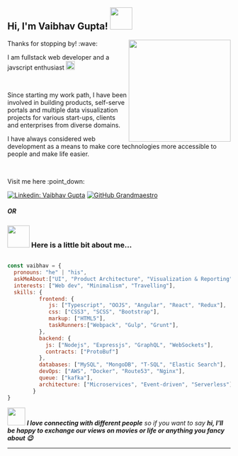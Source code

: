 <h2> Hi, I'm Vaibhav Gupta! <img src="https://media.giphy.com/media/mGcNjsfWAjY5AEZNw6/giphy.gif" width="50"></h2>

<img align='right' src="https://media.giphy.com/media/f3iwJFOVOwuy7K6FFw/giphy.gif" width="230">

<p>Thanks for stopping by! :wave:</p>
<p>I am fullstack web developer and a javscript enthusiast  <img src="https://media.giphy.com/media/ZYJigxqrWPvxeX9YO0/giphy.gif" width="20" height="20"></p>
</br>

<p>Since starting my work path, I have been involved in building products, self-serve portals and multiple data visualization projects for various start-ups, clients and enterprises from diverse domains.</p>
<p>I have always considered web development as a means to make core technologies more accessible to people and make life easier.</p>
</br>

<p> Visit me here :point_down: </p>

[![Linkedin: Vaibhav Gupta](https://img.shields.io/badge/-vaibhavgupta-blue?style=flat-square&logo=Linkedin&logoColor=white&link=https://www.linkedin.com/in/vaibhavgupta1992/)](https://www.linkedin.com/in/vaibhavgupta1992/)
[![GitHub Grandmaestro](https://img.shields.io/github/followers/grandmaestro?label=follow&style=social)](https://github.com/grandmaestro)

##### OR

### <img src="https://media.giphy.com/media/VgCDAzcKvsR6OM0uWg/giphy.gif" width="50"> Here is a little bit about me...  

```javascript

const vaibhav = {
  pronouns: "he" | "his",
  askMeAbout:["UI", "Product Architecture", "Visualization & Reporting", "Scalability & Performance"],
  interests: ["Web dev", "Minimalism", "Travelling"],
  skills: {
          frontend: {
             js: ["Typescript", "OOJS", "Angular", "React", "Redux"],
             css: ["CSS3", "SCSS", "Bootstrap"],
             markup: ["HTML5"],
             taskRunners:["Webpack", "Gulp", "Grunt"],
          },
          backend: {
            js: ["Nodejs", "Expressjs", "GraphQL", "WebSockets"],
            contracts: ["ProtoBuf"]
          },
          databases: ["MySQL", "MongoDB", "T-SQL", "Elastic Search"],
          devOps: ["AWS", "Docker", "Route53", "Nginx"],
          queue: ["kafka"],
          architecture: ["Microservices", "Event-driven", "Serverless"]
        }        
}
```

<img src="https://media.giphy.com/media/LnQjpWaON8nhr21vNW/giphy.gif" width="40"> <em><b>I love connecting with different people</b> so if you want to say <b>hi, I'll be happy to exchange our views on movies or life or anything you fancy about :wink: </b></em>

---
